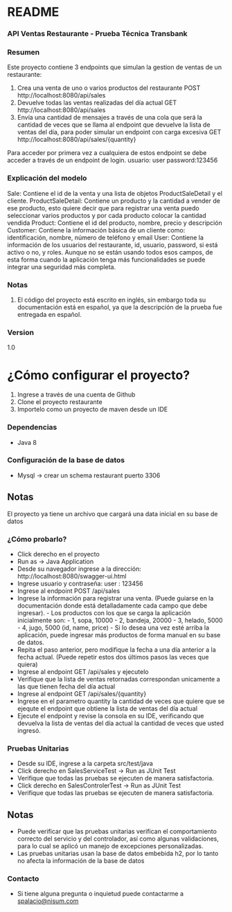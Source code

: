 # README #

### API Ventas Restaurante - Prueba Técnica Transbank ###


### Resumen ###

Este proyecto contiene 3 endpoints que simulan la gestion de ventas de un restaurante:
1. Crea una venta de uno o varios productos del restaurante POST http://localhost:8080/api/sales
2. Devuelve todas las ventas realizadas del día actual GET http://localhost:8080/api/sales
3. Envía una cantidad de mensajes a través de una cola que será la cantidad de veces que se llama al endpoint que devuelve la lista de ventas del día, para poder simular un endpoint con carga excesiva
   GET http://localhost:8080/api/sales/{quantity}
   
 Para acceder por primera vez a cualquiera de estos endpoint se debe acceder a través de un endpoint de login. usuario: user password:123456

### Explicación del modelo ###

Sale: Contiene el id de la venta y una lista de objetos ProductSaleDetail y el cliente.
ProductSaleDetail: Contiene un producto y la cantidad a vender de ese producto, esto quiere decir que para registrar una venta puedo seleccionar varios productos y por cada producto colocar la cantidad vendida
Product: Contiene el id del producto, nombre, precio y descripción
Customer: Contiene la información básica de un cliente como: identificación, nombre, número de teléfono y email
User: Contiene la información de los usuarios del restaurante, id, usuario, password, si está activo o no, y roles. Aunque no se están usando todos esos campos, de esta forma cuando la aplicación tenga más funcionalidades
      se puede integrar una seguridad más completa.
      
### Notas ###

1. El código del proyecto está escrito en inglés, sin embargo toda su documentación está en español, ya que la descripción de la prueba fue entregada en español.

### Version ###

1.0

# ¿Cómo configurar el proyecto? #


1. Ingrese a través de una cuenta de Github
2. Clone el proyecto restaurante
3. Importelo como un proyecto de maven desde un IDE

### Dependencias ###

- Java 8

### Configuración de la base de datos ###

- Mysql -> crear un schema restaurant puerto 3306

## Notas ##
El proyecto ya tiene un archivo que cargará una data inicial en su base de datos

### ¿Cómo probarlo? ###

- Click derecho en el proyecto
- Run as -> Java Application
- Desde su navegador ingrese a la dirección: http://localhost:8080/swagger-ui.html
- Ingrese usuario y contraseña: user : 123456
- Ingrese al endpoint POST /api/sales
- Ingrese la información para registrar una venta. (Puede guiarse en la documentación donde está detalladamente cada campo que debe ingresar).
      - Los productos con los que se carga la aplicación inicialmente son:
      - 1, sopa, 10000
      - 2, bandeja, 20000
      - 3, helado, 5000
      - 4, jugo, 5000 (id, name, price)
      - Si lo desea una vez esté arriba la aplicación, puede ingresar más productos de forma manual en su base de datos.
- Repita el paso anterior, pero modifique la fecha a una día anterior a la fecha actual. (Puede repetir estos dos últimos pasos las veces que quiera)
- Ingrese al endpoint GET /api/sales y ejecutelo
- Verifique que la lista de ventas retornadas correspondan unicamente a las que tienen fecha del día actual
- Ingrese al endpoint GET /api/sales/{quantity} 
- Ingrese en el parametro quantity la cantidad de veces que quiere que se ejequte el endpoint que obtiene la lista de ventas del día actual
- Ejecute el endpoint y revise la consola en su IDE, verificando que devuelva la lista de ventas del día actual la cantidad de veces que usted ingresó.

### Pruebas Unitarias ###
- Desde su IDE, ingrese a la carpeta src/test/java
- Click derecho en SalesServiceTest -> Run as JUnit Test
- Verifique que todas las pruebas se ejecuten de manera satisfactoria.
- Click derecho en SalesControlerTest -> Run as JUnit Test
- Verifique que todas las pruebas se ejecuten de manera satisfactoria.

## Notas ##
- Puede verificar que las pruebas unitarias verifican el comportamiento correcto del servicio y del controlador, así como algunas validaciones, para lo cual se aplicó un manejo de excepciones personalizadas.
- Las pruebas unitarias usan la base de datos embebida h2, por lo tanto no afecta la información de la base de datos

### Contacto ###

- Si tiene alguna pregunta o inquietud puede contactarme a spalacio@nisum.com
